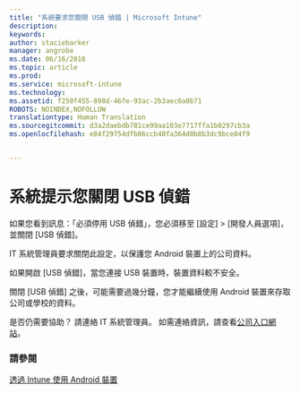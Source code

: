 ```yaml
---
title: "系統要求您關閉 USB 偵錯 | Microsoft Intune"
description: 
keywords: 
author: staciebarker
manager: angrobe
ms.date: 06/16/2016
ms.topic: article
ms.prod: 
ms.service: microsoft-intune
ms.technology: 
ms.assetid: f250f455-898d-46fe-93ac-2b3aec6a0b71
ROBOTS: NOINDEX,NOFOLLOW
translationtype: Human Translation
ms.sourcegitcommit: d3a2daebdb781ce99aa103e7717ffa1b0297cb3a
ms.openlocfilehash: e84f29754dfb06ccb40fa364d0b8b3dc9bce04f9


---
```


# 系統提示您關閉 USB 偵錯

如果您看到訊息：「必須停用 USB 偵錯」，您必須移至 [設定]  >  [開發人員選項]，並關閉 [USB 偵錯]。

IT 系統管理員要求關閉此設定，以保護您 Android 裝置上的公司資料。

如果開啟 [USB 偵錯]，當您連接 USB 裝置時，裝置資料較不安全。

關閉 [USB 偵錯] 之後，可能需要過幾分鐘，您才能繼續使用 Android 裝置來存取公司或學校的資料。

是否仍需要協助？ 請連絡 IT 系統管理員。 如需連絡資訊，請查看[公司入口網站](http://portal.manage.microsoft.com)。

### 請參閱
[透過 Intune 使用 Android 裝置](using-your-android-device-with-intune.md)



<!--HONumber=Aug16_HO4-->


